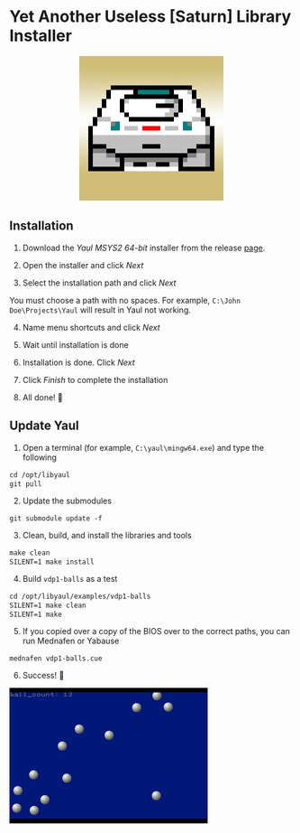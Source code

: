 Yet Another Useless [Saturn] Library Installer
===

<p align="center">
  <img width="256" height="256" src=".images/yaul-installer.png">
</p>

## Installation

1. Download the _Yaul MSYS2 64-bit_ installer from the release [page][1].

2. Open the installer and click _Next_

3. Select the installation path and click _Next_

You must choose a path with no spaces. For example, `C:\John Doe\Projects\Yaul`
will result in Yaul not working.

4. Name menu shortcuts and click _Next_

5. Wait until installation is done

6. Installation is done. Click _Next_

7. Click _Finish_ to complete the installation

8. All done! :tada:

## Update Yaul

1. Open a terminal (for example, `C:\yaul\mingw64.exe`) and type the following

```
cd /opt/libyaul
git pull
```

2. Update the submodules

```
git submodule update -f
```

3. Clean, build, and install the libraries and tools

```
make clean
SILENT=1 make install
```

4. Build `vdp1-balls` as a test

```
cd /opt/libyaul/examples/vdp1-balls
SILENT=1 make clean
SILENT=1 make
```

5. If you copied over a copy of the BIOS over to the correct paths, you can run
   Mednafen or Yabause

```
mednafen vdp1-balls.cue
```

6. Success! :tada:

![Results](/.images/results.png)

[1]: https://github.com/ijacquez/libyaul-installer/releases
